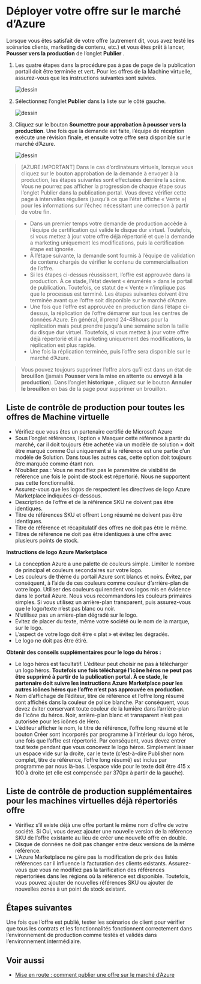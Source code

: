 <properties
   pageTitle="Déployer votre offre sur le marché d’Azure | Microsoft Azure"
   description="Découvrez et passez en revue les instructions pour le déploiement de votre offre : image de machine virtuelle, service de développeur, service de données, etc., sur le marché d’Azure."
   services="marketplace-publishing"
   documentationCenter=""
   authors="HannibalSII"
   manager="hascipio"
   editor=""/>

<tags
   ms.service="marketplace"
   ms.devlang="na"
   ms.topic="article"
   ms.tgt_pltfrm="na"
   ms.workload="na"
   ms.date="08/02/2016"
   ms.author="hascipio" />

# <a name="deploy-your-offer-to-the-azure-marketplace"></a>Déployer votre offre sur le marché d’Azure
Lorsque vous êtes satisfait de votre offre (autrement dit, vous avez testé les scénarios clients, marketing de contenu, etc.) et vous êtes prêt à lancer, **Pousser vers la production** de l’onglet **Publier** .  

1. Les quatre étapes dans la procédure pas à pas de page de la publication portail doit être terminée et vert. Pour les offres de la Machine virtuelle, assurez-vous que les instructions suivantes sont suivies.

    ![dessin][img-pubportal-walkthru-checked]

2. Sélectionnez l’onglet **Publier** dans la liste sur le côté gauche.

    ![dessin][img-pubportal-menu-publish]

3. Cliquez sur le bouton **Soumettre pour approbation à pousser vers la production**. Une fois que la demande est faite, l’équipe de réception exécute une révision finale, et ensuite votre offre sera disponible sur le marché d’Azure.

    ![dessin][img-pubportal-publish-pushproduction]

>[AZURE.IMPORTANT] Dans le cas d’ordinateurs virtuels, lorsque vous cliquez sur le bouton approbation de la demande à envoyer à la production, les étapes suivantes sont effectuées derrière la scène. Vous ne pourrez pas afficher la progression de chaque étape sous l’onglet Publier dans la publication portal. Vous devez vérifier cette page à intervalles réguliers (jusqu'à ce que l’état affiche « Vente ») pour les informations sur l’échec nécessitant une correction à partir de votre fin.

> - Dans un premier temps votre demande de production accède à l’équipe de certification qui valide le disque dur virtuel. Toutefois, si vous mettez à jour votre offre déjà répertorié et que la demande a marketing uniquement les modifications, puis la certification étape est ignorée.
> - À l’étape suivante, la demande sont fournis à l’équipe de validation de contenu chargés de vérifier le contenu de commercialisation de l’offre.
> - Si les étapes ci-dessus réussissent, l’offre est approuvée dans la production. À ce stade, l’état devient « énumérés » dans le portail de publication. Toutefois, ce statut de « Vente » n’implique pas que le processus est terminé. Les étapes suivantes doivent être terminée avant que l’offre soit disponible sur le marché d’Azure.
> - Une fois que l’offre est approuvée en production dans l’étape ci-dessus, la réplication de l’offre démarrer sur tous les centres de données Azure. En général, il prend 24-48hours pour la réplication mais peut prendre jusqu'à une semaine selon la taille du disque dur virtuel. Toutefois, si vous mettez à jour votre offre déjà répertorié et il a marketing uniquement des modifications, la réplication est plus rapide.
> - Une fois la réplication terminée, puis l’offre sera disponible sur le marché d’Azure.

> Vous pouvez toujours supprimer l’offre alors qu’il est dans un état de **brouillon** (jamais **Pousser vers la mise en attente** ou **envoyé à la production**). Dans l’onglet **historique** , cliquez sur le bouton **Annuler le brouillon** en bas de la page pour supprimer un brouillon.


## <a name="production-checklist-for-all-virtual-machine-offers"></a>Liste de contrôle de production pour toutes les offres de Machine virtuelle

- Vérifiez que vous êtes un partenaire certifié de Microsoft Azure
- Sous l’onglet références, l’option « Masquer cette référence à partir du marché, car il doit toujours être achetée via un modèle de solution » doit être marqué comme Oui uniquement si la référence est une partie d’un modèle de Solution. Dans tous les autres cas, cette option doit toujours être marquée comme étant non.
- N’oubliez pas : Vous ne modifiez pas le paramètre de visibilité de référence une fois le point de stock est répertorié. Nous ne supportent pas cette fonctionnalité.
- Assurez-vous que les logos de respectent les directives de logo Azure Marketplace indiquées ci-dessous.
- Description de l’offre et de la référence SKU ne doivent pas être identiques.
- Titre de références SKU et offrent Long résumé ne doivent pas être identiques.
- Titre de référence et récapitulatif des offres ne doit pas être le même.
- Titres de référence ne doit pas être identiques à une offre avec plusieurs points de stock.

**Instructions de logo Azure Marketplace**

- La conception Azure a une palette de couleurs simple. Limiter le nombre de principal et couleurs secondaires sur votre logo.
- Les couleurs de thème du portail Azure sont blancs et noirs. Évitez, par conséquent, à l’aide de ces couleurs comme couleur d’arrière-plan de votre logo. Utiliser des couleurs qui rendent vos logos mis en évidence dans le portail Azure. Nous vous recommandons les couleurs primaires simples. Si vous utilisez un arrière-plan transparent, puis assurez-vous que le logo/texte n’est pas blanc ou noir.
- N’utilisez pas un arrière-plan dégradé sur le logo.
- Évitez de placer du texte, même votre société ou le nom de la marque, sur le logo.
- L’aspect de votre logo doit être « plat » et évitez les dégradés.
- Le logo ne doit pas être étiré.

**Obtenir des conseils supplémentaires pour le logo du héros :**

- Le logo héros est facultatif. L’éditeur peut choisir ne pas à télécharger un logo héros. **Toutefois une fois téléchargé l’icône héros ne peut pas être supprimé à partir de la publication portal. À ce stade, le partenaire doit suivre les instructions Azure Marketplace pour les autres icônes héros que l’offre n’est pas approuvée en production.**
- Nom d’affichage de l’éditeur, titre de référence et l’offre long résumé sont affichés dans la couleur de police blanche. Par conséquent, vous devez éviter conservant toute couleur de la lumière dans l’arrière-plan de l’icône du héros. Noir, arrière-plan blanc et transparent n’est pas autorisée pour les icônes de Hero.
- L’éditeur afficher le nom, le titre de référence, l’offre long résumé et le bouton Créer sont incorporés par programme à l’intérieur du logo héros, une fois que l’offre est répertorié. Par conséquent, vous devez entrer tout texte pendant que vous concevez le logo héros. Simplement laisser un espace vide sur la droite, car le texte (c'est-à-dire Publisher nom complet, titre de référence, l’offre long résumé) est inclus par programme par nous là-bas. L’espace vide pour le texte doit être 415 x 100 à droite (et elle est compensée par 370px à partir de la gauche).


## <a name="additional-production-checklist-for-already-listed-virtual-machine-offers"></a>Liste de contrôle de production supplémentaires pour les machines virtuelles déjà répertoriés offre

- Vérifiez s’il existe déjà une offre portant le même nom d’offre de votre société. Si Oui, vous devez ajouter une nouvelle version de la référence SKU de l’offre existante au lieu de créer une nouvelle offre en double.
- Disque de données ne doit pas changer entre deux versions de la même référence.
- L’Azure Marketplace ne gère pas la modification de prix des listés références car il influence la facturation des clients existants. Assurez-vous que vous ne modifiez pas la tarification des références répertoriées dans les régions où la référence est disponible. Toutefois, vous pouvez ajouter de nouvelles références SKU ou ajouter de nouvelles zones à un point de stock existant.


## <a name="next-steps"></a>Étapes suivantes
Une fois que l’offre est publié, tester les scénarios de client pour vérifier que tous les contrats et les fonctionnalités fonctionnent correctement dans l’environnement de production comme testés et validés dans l’environnement intermédiaire.

## <a name="see-also"></a>Voir aussi
- [Mise en route : comment publier une offre sur le marché d’Azure](marketplace-publishing-getting-started.md)

[img-pubportal-walkthru-checked]:media/marketplace-publishing-push-to-production/pubportal-walkthru-checked.png
[img-pubportal-menu-publish]:media/marketplace-publishing-push-to-production/pubportal-menu-publish.png
[img-pubportal-publish-pushproduction]:media/marketplace-publishing-push-to-production/pubportal-publish-pushproduction.png
